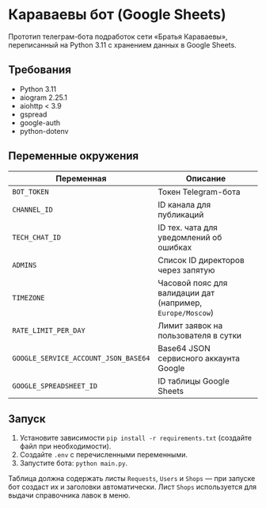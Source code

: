 # Караваевы бот (Google Sheets)

Прототип телеграм-бота подработок сети «Братья Караваевы», переписанный на
Python 3.11 с хранением данных в Google Sheets.

## Требования

- Python 3.11
- aiogram 2.25.1
- aiohttp < 3.9
- gspread
- google-auth
- python-dotenv

## Переменные окружения

| Переменная | Описание |
| --- | --- |
| `BOT_TOKEN` | Токен Telegram-бота |
| `CHANNEL_ID` | ID канала для публикаций |
| `TECH_CHAT_ID` | ID тех. чата для уведомлений об ошибках |
| `ADMINS` | Список ID директоров через запятую |
| `TIMEZONE` | Часовой пояс для валидации дат (например, `Europe/Moscow`) |
| `RATE_LIMIT_PER_DAY` | Лимит заявок на пользователя в сутки |
| `GOOGLE_SERVICE_ACCOUNT_JSON_BASE64` | Base64 JSON сервисного аккаунта Google |
| `GOOGLE_SPREADSHEET_ID` | ID таблицы Google Sheets |

## Запуск

1. Установите зависимости `pip install -r requirements.txt` (создайте файл при
   необходимости).
2. Создайте `.env` с перечисленными переменными.
3. Запустите бота: `python main.py`.

Таблица должна содержать листы `Requests`, `Users` и `Shops` — при запуске бот
создаст их и заголовки автоматически. Лист `Shops` используется для выдачи
справочника лавок в меню.
